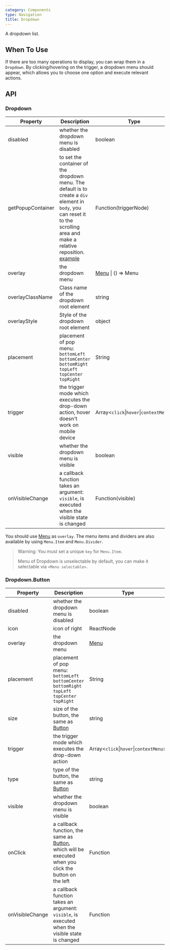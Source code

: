 ```yaml
---
category: Components
type: Navigation
title: Dropdown
---
```


A dropdown list.

## When To Use

If there are too many operations to display, you can wrap them in a `Dropdown`. By clicking/hovering on the trigger, a dropdown menu should appear, which allows you to choose one option and execute relevant actions.

## API

### Dropdown

| Property | Description | Type | Default | Version |
| --- | --- | --- | --- | --- |
| disabled | whether the dropdown menu is disabled | boolean | - | 3.0.0 |
| getPopupContainer | to set the container of the dropdown menu. The default is to create a `div` element in `body`, you can reset it to the scrolling area and make a relative reposition. [example](https://codepen.io/afc163/pen/zEjNOy?editors=0010) | Function(triggerNode) | `() => document.body` | 3.0.0 |
| overlay | the dropdown menu | [Menu](/components/menu) \| () => Menu | - | 3.0.0 |
| overlayClassName | Class name of the dropdown root element | string | - | 3.11.0 |
| overlayStyle | Style of the dropdown root element | object | - | 3.11.0 |
| placement | placement of pop menu: `bottomLeft` `bottomCenter` `bottomRight` `topLeft` `topCenter` `topRight` | String | `bottomLeft` | 3.0.0 |
| trigger | the trigger mode which executes the drop-down action, hover doesn't work on mobile device | Array&lt;`click`\|`hover`\|`contextMenu`> | `['hover']` | 3.0.0 |
| visible | whether the dropdown menu is visible | boolean | - | 3.0.0 |
| onVisibleChange | a callback function takes an argument: `visible`, is executed when the visible state is changed | Function(visible) | - | 3.0.0 |

You should use [Menu](/components/menu/) as `overlay`. The menu items and dividers are also available by using `Menu.Item` and `Menu.Divider`.

> Warning: You must set a unique `key` for `Menu.Item`.
>
> Menu of Dropdown is unselectable by default, you can make it selectable via `<Menu selectable>`.

### Dropdown.Button

| Property | Description | Type | Default | Version |
| --- | --- | --- | --- | --- |
| disabled | whether the dropdown menu is disabled | boolean | - | 3.0.0 |
| icon | icon of right | ReactNode | - | 3.17.0 |
| overlay | the dropdown menu | [Menu](/components/menu) | - | 3.0.0 |
| placement | placement of pop menu: `bottomLeft` `bottomCenter` `bottomRight` `topLeft` `topCenter` `topRight` | String | `bottomLeft` | 3.0.0 |
| size | size of the button, the same as [Button](/components/button) | string | `default` | 3.0.0 |
| trigger | the trigger mode which executes the drop-down action | Array&lt;`click`\|`hover`\|`contextMenu`> | `['hover']` | 3.0.0 |
| type | type of the button, the same as [Button](/components/button) | string | `default` | 3.0.0 |
| visible | whether the dropdown menu is visible | boolean | - | 3.0.0 |
| onClick | a callback function, the same as [Button](/components/button), which will be executed when you click the button on the left | Function | - | 3.0.0 |
| onVisibleChange | a callback function takes an argument: `visible`, is executed when the visible state is changed | Function | - | 3.0.0 |
